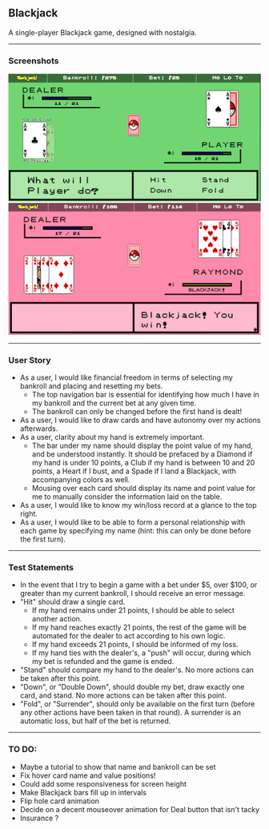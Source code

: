 ## Blackjack

A single-player Blackjack game, designed with nostalgia.

---

### Screenshots

<img src="images/screenshot01.png" />
<img src="images/screenshot02.png" />

---

### User Story

- As a user, I would like financial freedom in terms of selecting my bankroll and placing and resetting my bets.
  - The top navigation bar is essential for identifying how much I have in my bankroll and the current bet at any given time.
  - The bankroll can only be changed before the first hand is dealt!
- As a user, I would like to draw cards and have autonomy over my actions afterwards.
- As a user, clarity about my hand is extremely important.
  - The bar under my name should display the point value of my hand, and be understood instantly. It should be prefaced by a Diamond if my hand is under 10 points, a Club if my hand is between 10 and 20 points, a Heart if I bust, and a Spade if I land a Blackjack, with accompanying colors as well.
  - Mousing over each card should display its name and point value for me to manually consider the information laid on the table.
- As a user, I would like to know my win/loss record at a glance to the top right.
- As a user, I would like to be able to form a personal relationship with each game by specifying my name (hint: this can only be done before the first turn).

---
### Test Statements

- In the event that I try to begin a game with a bet under $5, over $100, or greater than my current bankroll, I should receive an error message.
- "Hit" should draw a single card.
  - If my hand remains under 21 points, I should be able to select another action.
  - If my hand reaches exactly 21 points, the rest of the game will be automated for the dealer to act according to his own logic.
  - If my hand exceeds 21 points, I should be informed of my loss.
  - If my hand ties with the dealer's, a "push" will occur, during which my bet is refunded and the game is ended.
- "Stand" should compare my hand to the dealer's. No more actions can be taken after this point.
- "Down", or "Double Down", should double my bet, draw exactly one card, and stand. No more actions can be taken after this point.
- "Fold", or "Surrender", should only be available on the first turn (before any other actions have been taken in that round). A surrender is an automatic loss, but half of the bet is returned.

---
### TO DO:
- Maybe a tutorial to show that name and bankroll can be set
- Fix hover card name and value positions!
- Could add some responsiveness for screen height
- Make Blackjack bars fill up in intervals
- Flip hole card animation
- Decide on a decent mouseover animation for Deal button that isn't tacky
- Insurance ?
